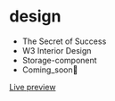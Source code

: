 # design

- The Secret of Success
- W3 Interior Design
- Storage-component
- Coming_soon🥰

[Live preview](https://kalpanaammu.github.io/design/)

